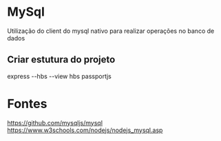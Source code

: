 # MySql
Utilização do client do mysql nativo para realizar operações no banco de dados

## Criar estutura do projeto
express --hbs --view hbs passportjs

# Fontes
https://github.com/mysqljs/mysql
https://www.w3schools.com/nodejs/nodejs_mysql.asp
